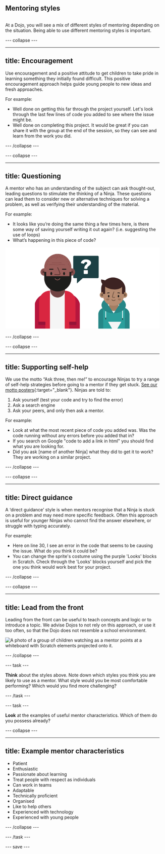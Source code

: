## Mentoring styles

<div style="display: flex; flex-wrap: wrap">
<div style="flex-basis: 200px; flex-grow: 1; margin-right: 15px;">

At a Dojo, you will see a mix of different styles of mentoring depending on the situation. Being able to use different mentoring styles is important.


--- collapse ---

---
title: Encouragement
---
Use encouragement and a positive attitude to get children to take pride in learning something they initially found difficult. This positive encouragement approach helps guide young people to new ideas and fresh approaches.

For example:
+ Well done on getting this far through the project yourself. Let's look through the last few lines of code you added to see where the issue might be.
+ Well done on completing this project. It would be great if you can share it with the group at the end of the session, so they can see and learn from the work you did.

--- /collapse ---

--- collapse ---

---
title: Questioning
---

A mentor who has an understanding of the subject can ask thought-out, leading questions to stimulate the thinking of a Ninja. These questions can lead them to consider new or alternative techniques for solving a problem, as well as verifying their understanding of the material.


For example:
+ It looks like you’re doing the same thing a few times here, is there some way of saving yourself writing it out again? (i.e. suggesting the use of loops)
+ What’s happening in this piece of code?

![Mentor asking a child a question](images/Mentor_asking_question.png)

--- /collapse ---


--- collapse ---

---
title: Supporting self-help
---
We use the motto “Ask three, then me!” to encourage Ninjas to try a range of self-help strategies before going to a mentor if they get stuck. [See our motto posters](https://help.coderdojo.com/cdkb/s/article/Dojo-Motto-Posters){:target="_blank"}. Ninjas are told to:
1. Ask yourself (test your code and try to find the error)
2. Ask a search engine
3. Ask your peers, and only then ask a mentor.

For example:
+ Look at what the most recent piece of code you added was. Was the code running without any errors before you added that in?
+ If you search on Google "code to add a link in html" you should find what you are looking for.
+ Did you ask [name of another Ninja] what they did to get it to work? They are working on a similar project.

--- /collapse ---


--- collapse ---

---
title: Direct guidance
---
A ‘direct guidance’ style is when mentors recognise that a Ninja is stuck on a problem and may need more specific feedback. Often this approach is useful for younger Ninjas who cannot find the answer elsewhere, or struggle with typing accurately.

For example:
+ Here on line 30, I see an error in the code that seems to be causing the issue. What do you think it could be?
+ You can change the sprite's costume using the purple 'Looks' blocks in Scratch. Check through the 'Looks' blocks yourself and pick the one you think would work best for your project.

--- /collapse ---


--- collapse ---

---
title: Lead from the front
---
Leading from the front can be useful to teach concepts and logic or to introduce a topic. We advise Dojos to not rely on this approach, or use it too often, so that the Dojo does not resemble a school environment.

![A photo of a group of children watching as a mentor points at a whiteboard with Scratch elements projected onto it.](images/Mentor-pointing.jpg)

--- /collapse ---


--- task ---

**Think** about the styles above. Note down which styles you think you are likely to use as a mentor. What style would you be most comfortable performing? Which would you find more challenging?

--- /task ---

--- task ---

**Look** at the examples of useful mentor characteristics. Which of them do you possess already?

--- collapse ---

---
title: Example mentor characteristics
---

+ Patient
+ Enthusiastic
+ Passionate about learning
+ Treat people with respect as individuals
+ Can work in teams
+ Adaptable
+ Technically proficient
+ Organised
+ Like to help others
+ Experienced with technology
+ Experienced with young people

--- /collapse ---

--- /task ---

--- save ---
